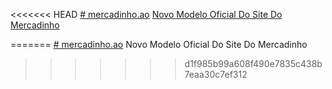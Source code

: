<<<<<<< HEAD
<a href="https://joelson-lopes.github.io/mercadiinho.ao/"># mercadinho.ao</a>
<a href="https://joelson-lopes.github.io/mercadiinho.ao/">Novo Modelo Oficial Do Site Do Mercadinho</a>

 
=======
<a href="https://joelson-lopes.github.io/mercadinho.ao/mercadiinho.html"># mercadinho.ao</a>
 Novo Modelo Oficial Do Site Do Mercadinho
>>>>>>> d1f985b99a608f490e7835c438b7eaa30c7ef312

